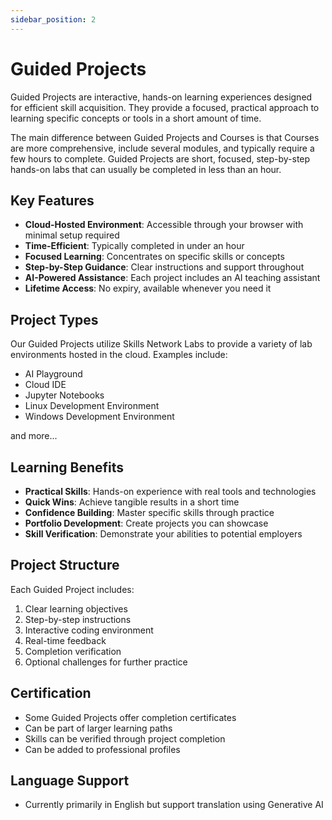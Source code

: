```yaml
---
sidebar_position: 2
---
```


# Guided Projects

Guided Projects are interactive, hands-on learning experiences designed for efficient skill acquisition. They provide a focused, practical approach to learning specific concepts or tools in a short amount of time.

The main difference between Guided Projects and Courses is that Courses are more comprehensive, include several modules, and typically require a few hours to complete. Guided Projects are short, focused, step-by-step hands-on labs that can usually be completed in less than an hour.

## Key Features

- **Cloud-Hosted Environment**: Accessible through your browser with minimal setup required
- **Time-Efficient**: Typically completed in under an hour
- **Focused Learning**: Concentrates on specific skills or concepts
- **Step-by-Step Guidance**: Clear instructions and support throughout
- **AI-Powered Assistance**: Each project includes an AI teaching assistant
- **Lifetime Access**: No expiry, available whenever you need it

## Project Types

Our Guided Projects utilize Skills Network Labs to provide a variety of lab environments hosted in the cloud. Examples include:

- AI Playground
- Cloud IDE
- Jupyter Notebooks
- Linux Development Environment
- Windows Development Environment

and more...

## Learning Benefits

- **Practical Skills**: Hands-on experience with real tools and technologies
- **Quick Wins**: Achieve tangible results in a short time
- **Confidence Building**: Master specific skills through practice
- **Portfolio Development**: Create projects you can showcase
- **Skill Verification**: Demonstrate your abilities to potential employers

## Project Structure

Each Guided Project includes:

1. Clear learning objectives
2. Step-by-step instructions
3. Interactive coding environment
4. Real-time feedback
5. Completion verification
6. Optional challenges for further practice

## Certification

- Some Guided Projects offer completion certificates
- Can be part of larger learning paths
- Skills can be verified through project completion
- Can be added to professional profiles

## Language Support

- Currently primarily in English but support translation using Generative AI
